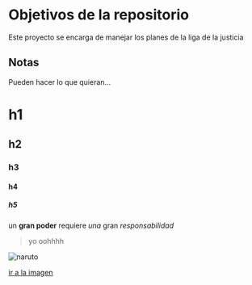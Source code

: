 # Objetivos de la repositorio

Este proyecto se encarga de manejar los planes de la liga de la justicia


## Notas
Pueden hacer lo que quieran...

# h1
## h2
### h3
#### h4
##### h5

un **gran poder** requiere _una_ gran *responsabilidad*
> yo oohhhh

![naruto](https://i.ytimg.com/vi/slr4KDCCNzA/maxresdefault.jpg)

[ir a la imagen](https://i.ytimg.com/vi/slr4KDCCNzA/maxresdefault.jpg)

